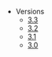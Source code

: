 - Versions
  - [3.3](archived/3.3/index.md)
  - [3.2](archived/3.2/index.md)
  - [3.1](archived/3.1/index.md)
  - [3.0](archived/3.0/index.md)
  